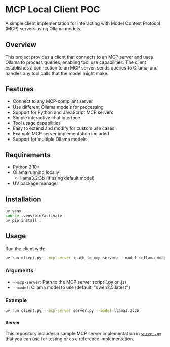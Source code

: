 # MCP Local Client POC

A simple client implementation for interacting with Model Context Protocol (MCP) servers using Ollama models.

## Overview

This project provides a client that connects to an MCP server and uses Ollama to process queries, enabling tool use capabilities. The client establishes a connection to an MCP server, sends queries to Ollama, and handles any tool calls that the model might make.

## Features

- Connect to any MCP-compliant server
- Use different Ollama models for processing
- Support for Python and JavaScript MCP servers
- Simple interactive chat interface
- Tool usage capabilities
- Easy to extend and modify for custom use cases
- Example MCP server implementation included
- Support for multiple Ollama models

## Requirements

- Python 3.10+
- Ollama running locally
  - llama3.2:3b (if using default model)
- UV package manager

## Installation

```bash
uv venv
source .venv/bin/activate
uv pip install .
```

## Usage

Run the client with:

```bash
uv run client.py --mcp-server <path_to_mcp_server> --model <ollama_model>
```


### Arguments

- `--mcp-server`: Path to the MCP server script (.py or .js)
- `--model`: Ollama model to use (default: "qwen2.5:latest")

### Example

```bash
uv run client.py --mcp-server server.py --model llama3.2:3b
```

#### Server

This repository includes a sample MCP server implementation in [`server.py`](./server.py) that you can use for testing or as a reference implementation.
